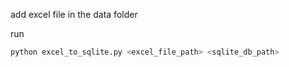 add excel file in the data folder

run 
```bash
python excel_to_sqlite.py <excel_file_path> <sqlite_db_path>
```
